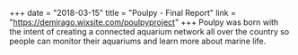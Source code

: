 +++
date = "2018-03-15"
title = "Poulpy - Final Report"
link = "https://demirago.wixsite.com/poulpyproject"
+++
Poulpy was born with the intent of creating a connected aquarium network all over the country so people can monitor their aquariums and learn more about marine life.
